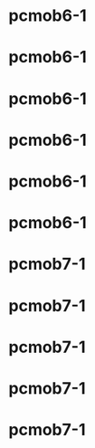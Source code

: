 # pcmob6-1
# pcmob6-1
# pcmob6-1
# pcmob6-1
# pcmob6-1
# pcmob6-1
# pcmob7-1
# pcmob7-1
# pcmob7-1
# pcmob7-1
# pcmob7-1
